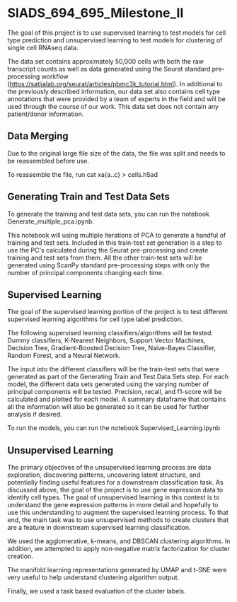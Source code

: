 # SIADS_694_695_Milestone_II
The goal of this project is to use supervised learning to test models for cell type prediction and unsupervised learning to test models for clustering of single cell RNAseq data.

The data set contains approximately 50,000 cells with both the raw transcript counts as well as data generated using the Seurat standard pre-processing workflow (https://satijalab.org/seurat/articles/pbmc3k_tutorial.html). In additional to the previously described information, our data set also contains cell type annotations that were provided by a team of experts in the field and will be used through the course of our work. This data set does not contain any patient/donor information.

## Data Merging
Due to the original large file size of the data, the file was split and needs to be reassembled before use.

To reassemble the file, run cat xa{a..c} > cells.h5ad

## Generating Train and Test Data Sets
To generate the training and test data sets, you can run the notebook Generate_multiple_pca.ipynb.

This notebook will using multiple iterations of PCA to generate a handful of training and test sets. Included in this train-test set generation is a step to use the PC's calculated during the Seurat pre-processing and create training and test sets from them. All the other train-test sets will be generated using ScanPy standard pre-processing steps with only the number of principal components changing each time.

## Supervised Learning
The goal of the supervised learning portion of the project is to test different supervised learning algorithms for cell type label prediction.

The following supervised learning classifiers/algorithms will be tested: Dummy classifiers, K-Nearest Neighbors, Support Vector Machines, Decision Tree, Gradient-Boosted Decision Tree, Naive-Bayes Classifier, Random Forest, and a Neural Network.

The input into the different classifiers will be the train-test sets that were generated as part of the Generating Train and Test Data Sets step. For each model, the different data sets generated using the varying number of principal components will be tested. Precision, recall, and f1-score will be calculated and plotted for each model. A summary dataframe that contains all the information will also be generated so it can be used for further analysis if desired.

To run the models, you can run the notebook Supervised_Learning.ipynb

## Unsupervised Learning
The primary objectives of the unsupervised learning process are data exploration, discovering patterns, uncovering latent structure, and potentially finding useful features for a downstream classification task. As discussed above, the goal of the project is to use gene expression data to identify cell types.  The goal of unsupervised learning in this context is to understand the gene expression patterns in more detail and hopefully to use this understanding to augment the supervised learning process.  To that end, the main task was to use unsupervised methods to create clusters that are a feature in downstream supervised learning classification.

We used the agglomerative, k-means, and DBSCAN clustering algorithms. In addition, we attempted to apply non-negative matrix factorization for cluster creation.  

The manifold learning representations generated by UMAP and t-SNE were very useful to help understand clustering algorithm output.

Finally, we used a task based evaluation of the cluster labels.
